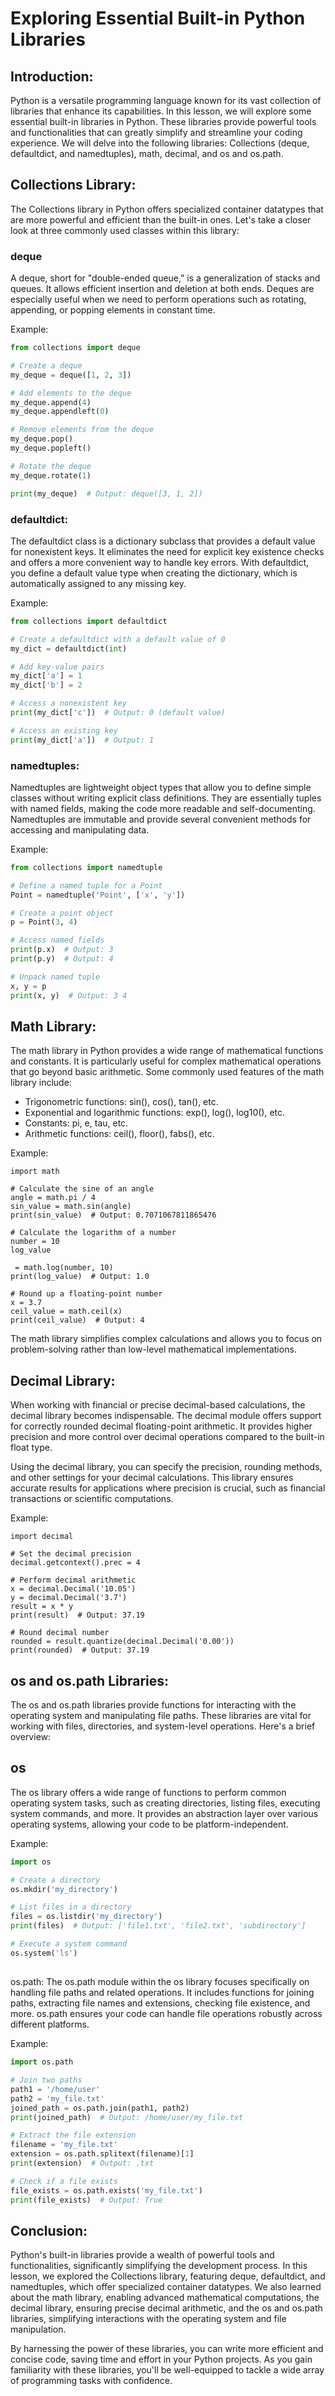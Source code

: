 # Exploring Essential Built-in Python Libraries

## Introduction:
Python is a versatile programming language known for its vast collection of libraries that enhance its capabilities. In this lesson, we will explore some essential built-in libraries in Python. These libraries provide powerful tools and functionalities that can greatly simplify and streamline your coding experience. We will delve into the following libraries: Collections (deque, defaultdict, and namedtuples), math, decimal, and os and os.path.

## Collections Library:
The Collections library in Python offers specialized container datatypes that are more powerful and efficient than the built-in ones. Let's take a closer look at three commonly used classes within this library:

### deque
 A deque, short for "double-ended queue," is a generalization of stacks and queues. It allows efficient insertion and deletion at both ends. Deques are especially useful when we need to perform operations such as rotating, appending, or popping elements in constant time.

Example:
```python
from collections import deque

# Create a deque
my_deque = deque([1, 2, 3])

# Add elements to the deque
my_deque.append(4)
my_deque.appendleft(0)

# Remove elements from the deque
my_deque.pop()
my_deque.popleft()

# Rotate the deque
my_deque.rotate(1)

print(my_deque)  # Output: deque([3, 1, 2])
```

### defaultdict:
 The defaultdict class is a dictionary subclass that provides a default value for nonexistent keys. It eliminates the need for explicit key existence checks and offers a more convenient way to handle key errors. With defaultdict, you define a default value type when creating the dictionary, which is automatically assigned to any missing key.

Example:
```python
from collections import defaultdict

# Create a defaultdict with a default value of 0
my_dict = defaultdict(int)

# Add key-value pairs
my_dict['a'] = 1
my_dict['b'] = 2

# Access a nonexistent key
print(my_dict['c'])  # Output: 0 (default value)

# Access an existing key
print(my_dict['a'])  # Output: 1
```

### namedtuples:
Namedtuples are lightweight object types that allow you to define simple classes without writing explicit class definitions. They are essentially tuples with named fields, making the code more readable and self-documenting. Namedtuples are immutable and provide several convenient methods for accessing and manipulating data.

Example:
```python
from collections import namedtuple

# Define a named tuple for a Point
Point = namedtuple('Point', ['x', 'y'])

# Create a point object
p = Point(3, 4)

# Access named fields
print(p.x)  # Output: 3
print(p.y)  # Output: 4

# Unpack named tuple
x, y = p
print(x, y)  # Output: 3 4
```

## Math Library:
The math library in Python provides a wide range of mathematical functions and constants. It is particularly useful for complex mathematical operations that go beyond basic arithmetic. Some commonly used features of the math library include:

- Trigonometric functions: sin(), cos(), tan(), etc.
- Exponential and logarithmic functions: exp(), log(), log10(), etc.
- Constants: pi, e, tau, etc.
- Arithmetic functions: ceil(), floor(), fabs(), etc.

Example:
```
import math

# Calculate the sine of an angle
angle = math.pi / 4
sin_value = math.sin(angle)
print(sin_value)  # Output: 0.7071067811865476

# Calculate the logarithm of a number
number = 10
log_value

 = math.log(number, 10)
print(log_value)  # Output: 1.0

# Round up a floating-point number
x = 3.7
ceil_value = math.ceil(x)
print(ceil_value)  # Output: 4
```

The math library simplifies complex calculations and allows you to focus on problem-solving rather than low-level mathematical implementations.

## Decimal Library:
When working with financial or precise decimal-based calculations, the decimal library becomes indispensable. The decimal module offers support for correctly rounded decimal floating-point arithmetic. It provides higher precision and more control over decimal operations compared to the built-in float type.

Using the decimal library, you can specify the precision, rounding methods, and other settings for your decimal calculations. This library ensures accurate results for applications where precision is crucial, such as financial transactions or scientific computations.

Example:
```
import decimal

# Set the decimal precision
decimal.getcontext().prec = 4

# Perform decimal arithmetic
x = decimal.Decimal('10.05')
y = decimal.Decimal('3.7')
result = x * y
print(result)  # Output: 37.19

# Round decimal number
rounded = result.quantize(decimal.Decimal('0.00'))
print(rounded)  # Output: 37.19
```

## os and os.path Libraries:
The os and os.path libraries provide functions for interacting with the operating system and manipulating file paths. These libraries are vital for working with files, directories, and system-level operations. Here's a brief overview:

## os
The os library offers a wide range of functions to perform common operating system tasks, such as creating directories, listing files, executing system commands, and more. It provides an abstraction layer over various operating systems, allowing your code to be platform-independent.

Example:
```python
import os

# Create a directory
os.mkdir('my_directory')

# List files in a directory
files = os.listdir('my_directory')
print(files)  # Output: ['file1.txt', 'file2.txt', 'subdirectory']

# Execute a system command
os.system('ls')
```

## 
os.path: The os.path module within the os library focuses specifically on handling file paths and related operations. It includes functions for joining paths, extracting file names and extensions, checking file existence, and more. os.path ensures your code can handle file operations robustly across different platforms.

Example:
```python
import os.path

# Join two paths
path1 = '/home/user'
path2 = 'my_file.txt'
joined_path = os.path.join(path1, path2)
print(joined_path)  # Output: /home/user/my_file.txt

# Extract the file extension
filename = 'my_file.txt'
extension = os.path.splitext(filename)[1]
print(extension)  # Output: .txt

# Check if a file exists
file_exists = os.path.exists('my_file.txt')
print(file_exists)  # Output: True
```

## Conclusion:
Python's built-in libraries provide a wealth of powerful tools and functionalities, significantly simplifying the development process. In this lesson, we explored the Collections library, featuring deque, defaultdict, and namedtuples, which offer specialized container datatypes. We also learned about the math library, enabling advanced mathematical computations, the decimal library, ensuring precise decimal arithmetic, and the os and os.path libraries, simplifying interactions with the operating system and file manipulation.

By harnessing the power of these libraries, you can write more efficient and concise code, saving time and effort in your Python projects. As you gain familiarity with these libraries, you'll be well-equipped to tackle a wide array of programming tasks with confidence.